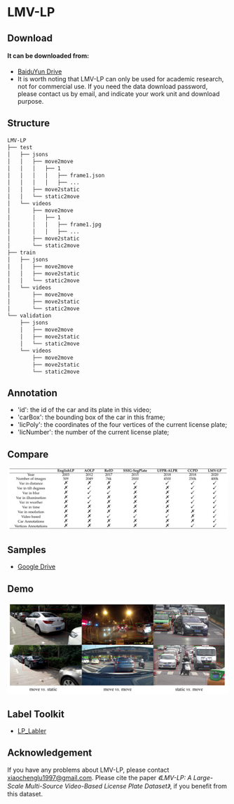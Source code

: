 # LMV-LP

## Download
#### It can be downloaded from:
* [BaiduYun Drive](https://pan.baidu.com/s/183T4m0m8ytIruN0djLmp5A)
* It is worth noting that LMV-LP can only be used for academic research, not for commercial use. If you need the data download password, please contact us by email, and indicate your work unit and download purpose.

## Structure
```
LMV-LP
├── test
│   ├── jsons
│   │   ├── move2move
│   │   │   ├── 1
│   │   │   │   ├── frame1.json
│   │   │   │   ├── ...
│   │   ├── move2static
│   │   └── static2move
│   └── videos
│       ├── move2move
│       │   ├── 1
│       │   │   ├── frame1.jpg
│       │   │   ├── ...
│       ├── move2static
│       └── static2move
├── train
│   ├── jsons
│   │   ├── move2move
│   │   ├── move2static
│   │   └── static2move
│   └── videos
│       ├── move2move
│       ├── move2static
│       └── static2move
└── validation
    ├── jsons
    │   ├── move2move
    │   ├── move2static
    │   └── static2move
    └── videos
        ├── move2move
        ├── move2static
        └── static2move
```

## Annotation

* 'id': the id of the car and its plate in this video;
* 'carBox': the bounding box of the car in this frame;
* 'licPoly': the coordinates of the four vertices of the current license plate;
* 'licNumber': the number of the current license plate;

## Compare
![compare](imgs/compare.png)

## Samples
* [Google Drive](https://drive.google.com/file/d/1udqRddpJZMpTdHHQdwZRll6vaYALUiql/view?usp=sharing)

## Demo
![demo](imgs/demo.png)

## Label Toolkit
* [LP_Labler](https://github.com/Elin24/license_labeler)
  
## Acknowledgement

If you have any problems about LMV-LP, please contact xiaochenglu1997@gmail.com.
Please cite the paper _《LMV-LP: A Large-Scale Multi-Source Video-Based License Plate Dataset》_, if you benefit from this dataset.